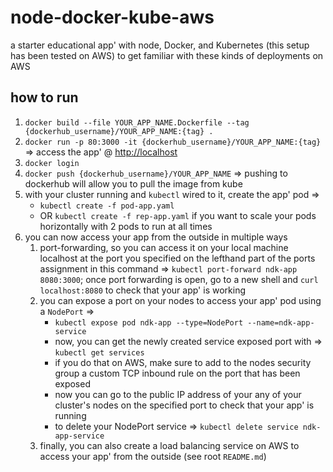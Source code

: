 # node-docker-kube-aws

a starter educational app' with node, Docker, and Kubernetes (this setup has been tested on AWS) to get familiar with these kinds of deployments on AWS

## how to run

1. `docker build --file YOUR_APP_NAME.Dockerfile --tag {dockerhub_username}/YOUR_APP_NAME:{tag} .`
2. `docker run -p 80:3000 -it {dockerhub_username}/YOUR_APP_NAME:{tag}` => access the app' @ <http://localhost>
3. `docker login`
4. `docker push {dockerhub_username}/YOUR_APP_NAME` => pushing to dockerhub will allow you to pull the image from kube
5. with your cluster running and `kubectl` wired to it, create the app' pod =>
   - `kubectl create -f pod-app.yaml`
   - OR `kubectl create -f rep-app.yaml` if you want to scale your pods horizontally with 2 pods to run at all times
6. you can now access your app from the outside in multiple ways
   1. port-forwarding, so you can access it on your local machine localhost at the port you specified on the lefthand part of the ports assignment in this command => `kubectl port-forward ndk-app 8080:3000`; once port forwarding is open, go to a new shell and `curl localhost:8080` to check that your app' is working
   2. you can expose a port on your nodes to access your app' pod using a `NodePort` =>
      - `kubectl expose pod ndk-app --type=NodePort --name=ndk-app-service`
      - now, you can get the newly created service exposed port with => `kubectl get services`
      - if you do that on AWS, make sure to add to the nodes security group a custom TCP inbound rule on the port that has been exposed
      - now you can go to the public IP address of your any of your cluster's nodes on the specified port to check that your app' is running
      - to delete your NodePort service => `kubectl delete service ndk-app-service`
   3. finally, you can also create a load balancing service on AWS to access your app' from the outside (see root `README.md`)
